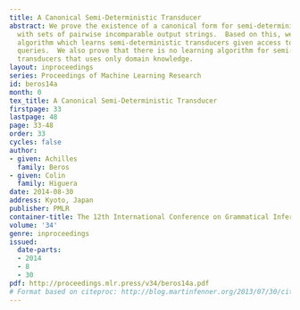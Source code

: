 ```yaml
---
title: A Canonical Semi-Deterministic Transducer
abstract: We prove the existence of a canonical form for semi-deterministic transducers
  with sets of pairwise incomparable output strings.  Based on this, we develop an
  algorithm which learns semi-deterministic transducers given access to translation
  queries.  We also prove that there is no learning algorithm for semi-deterministic
  transducers that uses only domain knowledge.
layout: inproceedings
series: Proceedings of Machine Learning Research
id: beros14a
month: 0
tex_title: A Canonical Semi-Deterministic Transducer
firstpage: 33
lastpage: 48
page: 33-48
order: 33
cycles: false
author:
- given: Achilles
  family: Beros
- given: Colin
  family: Higuera
date: 2014-08-30
address: Kyoto, Japan
publisher: PMLR
container-title: The 12th International Conference on Grammatical Inference
volume: '34'
genre: inproceedings
issued:
  date-parts:
  - 2014
  - 8
  - 30
pdf: http://proceedings.mlr.press/v34/beros14a.pdf
# Format based on citeproc: http://blog.martinfenner.org/2013/07/30/citeproc-yaml-for-bibliographies/
---
```


